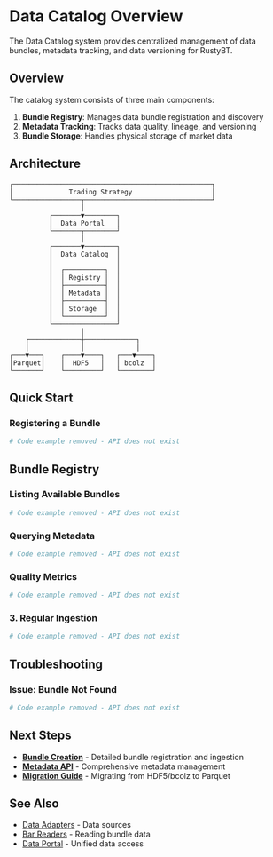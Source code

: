 # Data Catalog Overview

The Data Catalog system provides centralized management of data bundles, metadata tracking, and data versioning for RustyBT.

## Overview

The catalog system consists of three main components:

1. **Bundle Registry**: Manages data bundle registration and discovery
2. **Metadata Tracking**: Tracks data quality, lineage, and versioning
3. **Bundle Storage**: Handles physical storage of market data

## Architecture

```
┌──────────────────────────────────────────────────┐
│              Trading Strategy                    │
└─────────────────┬────────────────────────────────┘
                  │
          ┌───────▼────────┐
          │  Data Portal   │
          └───────┬────────┘
                  │
          ┌───────▼────────┐
          │  Data Catalog  │
          │                │
          │  ┌──────────┐  │
          │  │ Registry │  │
          │  ├──────────┤  │
          │  │ Metadata │  │
          │  ├──────────┤  │
          │  │ Storage  │  │
          │  └──────────┘  │
          └────────────────┘
                  │
    ┌─────────────┼─────────────┐
    │             │             │
┌───▼───┐    ┌────▼────┐   ┌───▼────┐
│Parquet│    │  HDF5   │   │ bcolz  │
└───────┘    └─────────┘   └────────┘
```

## Quick Start

### Registering a Bundle

```python
# Code example removed - API does not exist
```

## Bundle Registry

### Listing Available Bundles

```python
# Code example removed - API does not exist
```

### Querying Metadata

```python
# Code example removed - API does not exist
```

### Quality Metrics

```python
# Code example removed - API does not exist
```

### 3. Regular Ingestion

```python
# Code example removed - API does not exist
```

## Troubleshooting

### Issue: Bundle Not Found

```python
# Code example removed - API does not exist
```

## Next Steps

- **[Bundle Creation](bundles.md)** - Detailed bundle registration and ingestion
- **[Metadata API](metadata.md)** - Comprehensive metadata management
- **[Migration Guide](migration.md)** - Migrating from HDF5/bcolz to Parquet

## See Also

- [Data Adapters](../adapters/overview.md) - Data sources
- [Bar Readers](../readers/bar-readers.md) - Reading bundle data
- [Data Portal](../readers/data-portal.md) - Unified data access
